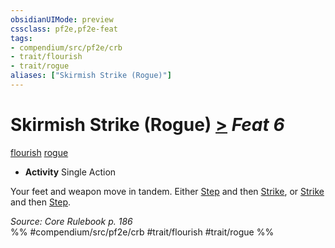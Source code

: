 ```yaml
---
obsidianUIMode: preview
cssclass: pf2e,pf2e-feat
tags:
- compendium/src/pf2e/crb
- trait/flourish
- trait/rogue
aliases: ["Skirmish Strike (Rogue)"]
---
```

# Skirmish Strike (Rogue)  [>](/rules/core-rulebook/chapter-9-playing-the-game.md#Actions "Single Action") *Feat 6*  
[flourish](/rules/traits/flourish.md)  [rogue](/rules/traits/rogue.md)  

- **Activity** Single Action

Your feet and weapon move in tandem. Either [Step](/rules/actions/step.md) and then [Strike](/rules/actions/strike.md), or [Strike](/rules/actions/strike.md) and then [Step](/rules/actions/step.md).

*Source: Core Rulebook p. 186*  
%% #compendium/src/pf2e/crb #trait/flourish #trait/rogue %%